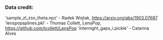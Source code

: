 ### Data credit:

'sample_zl_zsn_theta.npz' - Radek Wojtak, https://arxiv.org/abs/1903.07687
'lenspopsplines.pkl' - Thomas Collett, LensPop, https://github.com/tcollett/LensPop
'internight_gaps_i.pickle' - Catarina Alves

